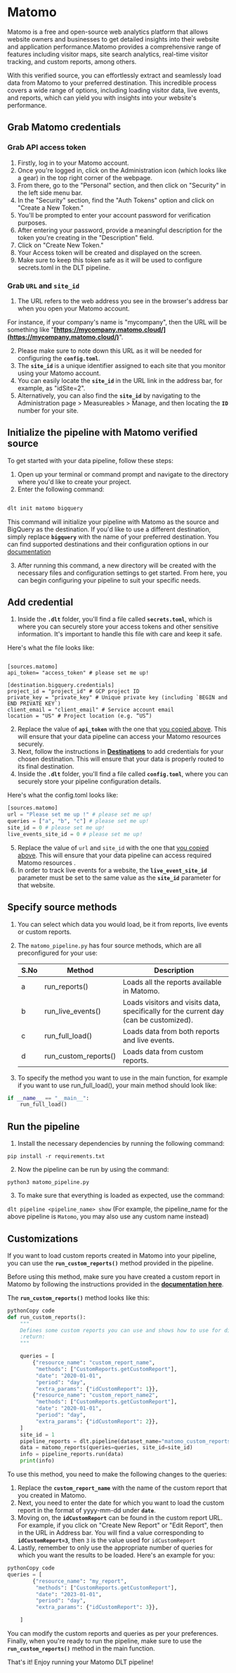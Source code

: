 # Matomo
Matomo is a free and open-source web analytics platform that allows website owners and businesses to get detailed insights into their website and application performance.Matomo provides a comprehensive range of features including visitor maps, site search analytics, real-time visitor tracking, and custom reports, among others.

With this verified source, you can effortlessly extract and seamlessly load data from Matomo to your preferred destination. This incredible process covers a wide range of options, including loading visitor data, live events, and reports, which can yield you with insights into your website's performance.

## Grab Matomo credentials

### Grab API access token

1. Firstly, log in to your Matomo account.
2. Once you're logged in, click on the Administration icon (which looks like a gear) in the top right corner of the webpage.
3. From there, go to the "Personal" section, and then click on "Security" in the left side menu bar.
4. In the "Security" section, find the "Auth Tokens" option and click on "Create a New Token."
5. You'll be prompted to enter your account password for verification purposes.
6. After entering your password, provide a meaningful description for the token you're creating in the "Description" field.
7. Click on "Create New Token."
8. Your Access token will be created and displayed on the screen.
9. Make sure to keep this token safe as it will be used to configure secrets.toml in the DLT pipeline.

### Grab `URL` and `site_id`

1. The URL refers to the web address you see in the browser's address bar when you open your Matomo account.

For instance, if your company's name is "mycompany", then the URL will be something like "**[https://mycompany.matomo.cloud/](https://mycompany.matomo.cloud/)**".

2. Please make sure to note down this URL as it will be needed for configuring the **`config.toml`**.
3. The **`site_id`** is a unique identifier assigned to each site that you monitor using your Matomo account.
4. You can easily locate the **`site_id`** in the URL link in the address bar, for example, as "idSite=2".
5. Alternatively, you can also find the **`site_id`** by navigating to the Administration page > Measureables > Manage, and then locating the **`ID`** number for your site.

## Initialize the pipeline with Matomo verified source

To get started with your data pipeline, follow these steps:

1. Open up your terminal or command prompt and navigate to the directory where you'd like to create your project.
2. Enter the following command:

```bash

dlt init matomo bigquery
```

This command will initialize your pipeline with Matomo as the source and BigQuery as the destination. If you'd like to use a different destination, simply replace **`bigquery`** with the name of your preferred destination. You can find supported destinations and their configuration options in our [documentation](https://dlthub.com/docs/destinations/duckdb)

3. After running this command, a new directory will be created with the necessary files and configuration settings to get started. From here, you can begin configuring your pipeline to suit your specific needs.

## **Add credential**

1. Inside the **`.dlt`** folder, you'll find a file called **`secrets.toml`**, which is where you can securely store your access tokens and other sensitive information. It's important to handle this file with care and keep it safe.

Here's what the file looks like:

```

[sources.matomo]
api_token= "access_token" # please set me up!

[destination.bigquery.credentials]
project_id = "project_id" # GCP project ID
private_key = "private_key" # Unique private key (including `BEGIN and END PRIVATE KEY`)
client_email = "client_email" # Service account email
location = "US" # Project location (e.g. “US”)
```

2. Replace the value of **`api_token`** with the one that [you copied above](matomo.md#grab-api-access-token). This will ensure that your data pipeline can access your Matomo resources securely.
3. Next, follow the instructions in **[Destinations](https://dlthub.com/docs/destinations/duckdb)** to add credentials for your chosen destination. This will ensure that your data is properly routed to its final destination.
4. Inside the **`.dlt`** folder, you'll find a file called **`config.toml`**, where you can securely store your pipeline configuration details.

Here's what the config.toml looks like:

```python
[sources.matomo]
url = "Please set me up !" # please set me up!
queries = ["a", "b", "c"] # please set me up!
site_id = 0 # please set me up!
live_events_site_id = 0 # please set me up!
```

5. Replace the value of `url` and `site_id`  with the one that [you copied above](matomo.md#grab-url-,-site_id-and-live-event-site-id). This will ensure that your data pipeline can access required Matomo resources .
6. In order to track live events for a website, the **`live_event_site_id`** parameter must be set to the same value as the **`site_id`** parameter for that website.

## **Specify source methods**

1. You can select which data you would load, be it from reports, live events or custom reports.
2. The `matomo_pipeline.py` has four source methods, which are all preconfigured for your use:


    | S.No | Method | Description |
    | --- | --- | --- |
    | a | run_reports() | Loads all the reports available in Matomo. |
    | b | run_live_events() | Loads visitors and visits data, specifically for the current day (can be customized). |
    | c | run_full_load() | Loads data from both reports and live events. |
    | d | run_custom_reports() | Loads data from custom reports. |
3. To specify the method you want to use in the main function, for example if you want to use run_full_load(), your main method should look like:

```python
if __name__ == "__main__":
    run_full_load()

```

## Run the pipeline[](https://dlthub.com/docs/pipelines/strapi#run-the-pipeline)

1. Install the necessary dependencies by running the following command:

`pip install -r requirements.txt`

2. Now the pipeline can be run by using the command:

`python3 matomo_pipeline.py`

3. To make sure that everything is loaded as expected, use the command:

`dlt pipeline <pipeline_name> show` (For example, the pipeline_name for the above pipeline is `Matomo`, you may also use any custom name instead)

## Customizations[](https://dlthub.com/docs/pipelines/strapi#run-the-pipeline)

If you want to load custom reports created in Matomo into your pipeline, you can use the **`run_custom_reports()`** method provided in the pipeline.

Before using this method, make sure you have created a custom report in Matomo by following the instructions provided in the **[documentation here](https://matomo.org/guide/reporting-tools/custom-reports/)**.

The **`run_custom_reports()`** method looks like this:

```python
pythonCopy code
def run_custom_reports():
    """
    Defines some custom reports you can use and shows how to use for different custom reports
    :return:
    """

    queries = [
        {"resource_name": "custom_report_name",
         "methods": ["CustomReports.getCustomReport"],
         "date": "2020-01-01",
         "period": "day",
         "extra_params": {"idCustomReport": 1}},
        {"resource_name": "custom_report_name2",
         "methods": ["CustomReports.getCustomReport"],
         "date": "2020-01-01",
         "period": "day",
         "extra_params": {"idCustomReport": 2}},
    ]
    site_id = 1
    pipeline_reports = dlt.pipeline(dataset_name="matomo_custom_reports_custom", full_refresh=False, destination='bigquery', pipeline_name="matomo")
    data = matomo_reports(queries=queries, site_id=site_id)
    info = pipeline_reports.run(data)
    print(info)

```

To use this method, you need to make the following changes to the queries:

1. Replace the **`custom_report_name`** with the name of the custom report that you created in Matomo.
2. Next, you need to enter the date for which you want to load the custom report in the format of yyyy-mm-dd under **`date`**.
3. Moving on, the **`idCustomReport`** can be found in the custom report URL. For example, if you click on "Create New Report" or "Edit Report", then in the URL in Address bar. You will find a value corresponding to **`idCustomReport=3`**, then `3` is the value used for `idCustomReport`
4. Lastly, remember to only use the appropriate number of queries for which you want the results to be loaded. Here's an example for you:

```python
pythonCopy code
queries = [
        {"resource_name": "my_report",
         "methods": ["CustomReports.getCustomReport"],
         "date": "2023-01-01",
         "period": "day",
         "extra_params": {"idCustomReport": 3}},

    ]
```

You can modify the custom reports and queries as per your preferences. Finally, when you're ready to run the pipeline, make sure to use the **`run_custom_reports()`** method in the main function.

That's it! Enjoy running your Matomo DLT pipeline!